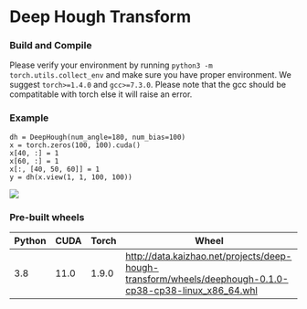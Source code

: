 # Deep Hough Transform

### Build and Compile
Please verify your environment by running `python3 -m torch.utils.collect_env` and make sure you have proper environment.
We suggest `torch>=1.4.0` and `gcc>=7.3.0`. Please note that the gcc should be compatitable with torch
else it will raise an error.


### Example
```
dh = DeepHough(num_angle=180, num_bias=100)
x = torch.zeros(100, 100).cuda()
x[40, :] = 1
x[60, :] = 1
x[:, [40, 50, 60]] = 1
y = dh(x.view(1, 1, 100, 100))
```
![](./results.png)

### Pre-built wheels

| Python  | CUDA | Torch | Wheel |
| ------------- | -------- | -------- | -------- |
| 3.8  | 11.0  | 1.9.0 | <http://data.kaizhao.net/projects/deep-hough-transform/wheels/deephough-0.1.0-cp38-cp38-linux_x86_64.whl> |
